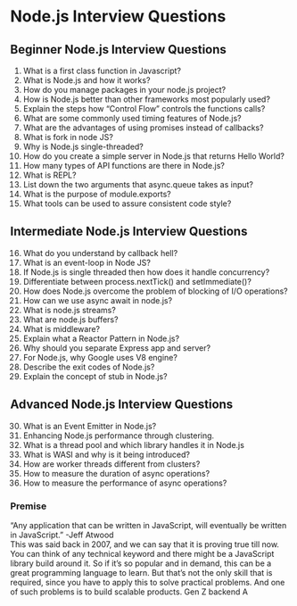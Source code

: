 # Node.js Interview Questions

## Beginner Node.js Interview Questions
1.  What is a first class function in Javascript?
2.  What is Node.js and how it works?
3.  How do you manage packages in your node.js project?
4.  How is Node.js better than other frameworks most popularly used?
5.  Explain the steps how “Control Flow” controls the functions calls?
6.  What are some commonly used timing features of Node.js?
7.  What are the advantages of using promises instead of callbacks?
8.  What is fork in node JS?
9.  Why is Node.js single-threaded?
10.  How do you create a simple server in Node.js that returns Hello World?
11.  How many types of API functions are there in Node.js?
12.  What is REPL?
13.  List down the two arguments that async.queue takes as input?
14.  What is the purpose of module.exports?
15.  What tools can be used to assure consistent code style?

## Intermediate Node.js Interview Questions
16.  What do you understand by callback hell?
17.  What is an event-loop in Node JS?
18.  If Node.js is single threaded then how does it handle concurrency?
19.  Differentiate between process.nextTick() and setImmediate()?
20.  How does Node.js overcome the problem of blocking of I/O operations?
21.  How can we use async await in node.js?
22.  What is node.js streams?
23.  What are node.js buffers?
24.  What is middleware?
25.  Explain what a Reactor Pattern in Node.js?
26.  Why should you separate Express app and server?
27.  For Node.js, why Google uses V8 engine?
28.  Describe the exit codes of Node.js?
29.  Explain the concept of stub in Node.js?
## Advanced Node.js Interview Questions
30.  What is an Event Emitter in Node.js?
31.  Enhancing Node.js performance through clustering.
32.  What is a thread pool and which library handles it in Node.js
33.  What is WASI and why is it being introduced?
34.  How are worker threads different from clusters?
35.  How to measure the duration of async operations?
36.  How to measure the performance of async operations?

### Premise
“Any application that can be written in JavaScript, will eventually be written in
JavaScript.” -Jeff Atwood                              
This was said back in 2007, and we can say that it is proving true till now. You can
think of any technical keyword and there might be a JavaScript library build around
it. So if it’s so popular and in demand, this can be a great programming language to
learn. But that’s not the only skill that is required, since you have to apply this to
solve practical problems. And one of such problems is to build scalable products.
Gen Z backend
A
